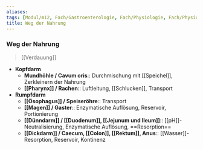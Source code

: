 ```yaml
---
aliases: 
tags: [Modul/m12, Fach/Gastroenterologie, Fach/Physiologie, Fach/Physiologie]
title: Weg der Nahrung
---
```

### Weg der Nahrung
> [[Verdauung]]
- **Kopfdarm**
	- **Mundhöhle / Cavum oris**:: Durchmischung mit [[Speichel]], Zerkleinern der Nahrung
	- **[[Pharynx]] / Rachen**:: Luftleitung, [[Schlucken]], Transport
- **Rumpfdarm**
	- **[[Ösophagus]] / Speiseröhre**:: Transport
	- **[[Magen]] / Gaster**:: Enzymatische Auflösung, Reservoir, Portionierung
	- **[[Dünndarm]] / [[Duodenum]], [[Jejunum und Ileum]]**:: [[pH]]-Neutralisierung, Enzymatische Auflösung, ==Resorption==
	- **[[Dickdarm]] / Caecum, [[Colon]], [[Rektum]], Anus**:: [[Wasser]]-Resorption, Reservoir, Kontinenz
